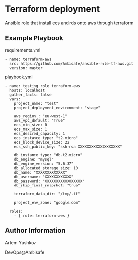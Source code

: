 Terraform deployment
=========

Ansible role that install ecs and rds onto aws through terraform

Example Playbook
----------------
requirements.yml

```
- name: terraform-aws
  src: https://github.com/Ambisafe/ansible-role-tf-aws.git
  version: master
```

playbook.yml

```
- name: testing role terraform-aws
  hosts: localhost
  gather_facts: false
  vars:
    project_name: "test"
    project_deployment_environment: "stage"

    aws_region : "eu-west-1"
    aws_vpc_default: "True"
    ecs_min_size: 0
    ecs_max_size: 1
    ecs_desired_capacity: 1
    ecs_instance_type: "t2.micro"
    ecs_block_device_size: 22
    ecs_ssh_public_key: "ssh-rsa XXXXXXXXXXXXXXXXXXX"

    db_instance_type: "db.t2.micro"
    db_engine: "mysql"
    db_engine_version: "5.6.37"
    db_allocated_storage_size: 10
    db_name: "XXXXXXXXXXXXX"
    db_username: "XXXXXXXXXXXX"
    db_password: "XXXXXXXXXXXXXXXXX"
    db_skip_final_snapshot: "true"

    terraform_data_dir: "/tmp/.tf"

    project_env_zone: "google.com"

  roles:
    - { role: terraform-aws }
```

Author Information
------------------
Artem Yushkov

DevOps@Ambisafe

